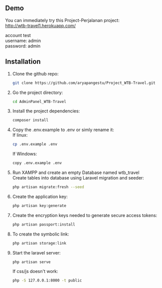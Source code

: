 ## Demo
You can immediately try this Project-Perjalanan project:
</br>http://wtb-travel1.herokuapp.com/

account test </br>
username: admin
</br> password: admin

## Installation

1. Clone the github repo:

    ```bash
    git clone https://github.com/aryapangestu/Project_WTB-Travel.git
    ```
2. Go the project directory:

    ```bash
    cd AdminPanel_WTB-Travel
    ```
3. Install the project dependencies:
    ```bash
    composer install
    ```
4. Copy the .env.example to .env or simly rename it:
   </br>If linux:
   ```bash
   cp .env.example .env
   ```
   If Windows:
    ```bash
    copy .env.example .env
    ```
5. Run XAMPP and create an empty Database named wtb_travel
   </br>Create tables into database using Laravel migration and seeder:
    ```bash
    php artisan migrate:fresh --seed
    ```
6. Create the application key:
    ```bash
    php artisan key:generate
    ```
8. Create the encryption keys needed to generate secure access tokens:
    ```bash
    php artisan passport:install
    ```
9. To create the symbolic link:
    ```bash
    php artisan storage:link
    ```
10. Start the laravel server:
    ```bash
    php artisan serve
    ```
    If css/js doesn't work:
    ```bash
    php -S 127.0.0.1:8000 -t public
    ```
